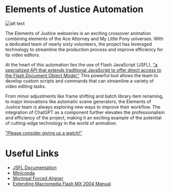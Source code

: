 # Elements of Justice Automation

![alt text](https://yt3.googleusercontent.com/kFFzj3A9QfKp4Kiex9m874pxrl0Hm0nKSx7ahmSiGibm66ipncNLZMSqm3gxiV3JYwN8pLqL=w1707-fcrop64=1,00005a57ffffa5a8-k-c0xffffffff-no-nd-rj)

The Elements of Justice webseries is an exciting crossover animation combining elements of the Ace Attorney and My Little Pony universes. With a dedicated team of nearly sixty volunteers, the project has leveraged technology to streamline the production process and improve efficiency for its video editors.

At the heart of this automation lies the use of Flash JavaScript (JSFL), ["a specialized API that extends traditional JavaScript to offer direct access to the Flash Document Object Model."](https://fileinfo.com/extension/jsfl#:~:text=Script%20written%20in%20Flash%20JavaScript,the%20Adobe%20Animate%20authoring%20environment.) This powerful tool allows the team to develop custom scripts and commands that can streamline a variety of video editing tasks.

From minor adjustments like frame shifting and batch library item renaming, to major innovations like automatic scene generators, the Elements of Justice team is always exploring new ways to improve their workflow. The integration of ChatGPT as a component further elevates the professionalism and efficiency of the project, making it an exciting example of the potential of cutting-edge technology in the world of animation.

["Please consider giving us a watch!"](https://www.youtube.com/%40AceAttorneyElementsofJustice)

# Useful Links
* [JSFL Documentation](https://help.adobe.com/archive/en_US/flash/cs5/flash_cs5_extending.pdf)
* [Miniconda](https://docs.conda.io/en/latest/miniconda.html)
* [Montreal Forced Aligner](https://montreal-forced-aligner.readthedocs.io/en/latest/installation.html)
* [Extending Macromedia Flash MX 2004 Manual](https://b-ok.cc/book/2245667/098314)